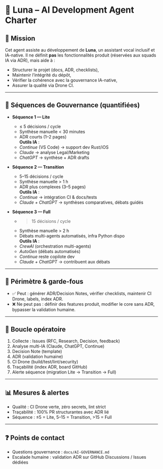# 🤖 Luna – AI Development Agent Charter

## 🎯 Mission
Cet agent assiste au développement de **Luna**, un assistant vocal inclusif et IA-native.
Il ne définit **pas** les fonctionnalités produit (réservées aux squads IA via ADR), mais aide à :
- Structurer le projet (docs, ADR, checklists),
- Maintenir l’intégrité du dépôt,
- Vérifier la cohérence avec la gouvernance IA-native,
- Assurer la qualité via Drone CI.

---

## 🔄 Séquences de Gouvernance (quantifiées)

- **Séquence 1 — Lite**  
  - ≤ 5 décisions / cycle  
  - Synthèse manuelle < 30 minutes  
  - ADR courts (1–2 pages)  
  **Outils IA** :  
  - *Continue* (VS Code) → support dev Rust/iOS  
  - *Claude* → analyse Legal/Marketing  
  - *ChatGPT* → synthèse + ADR drafts

- **Séquence 2 — Transition**  
  - 5–15 décisions / cycle  
  - Synthèse manuelle > 1 h  
  - ADR plus complexes (3–5 pages)  
  **Outils IA** :  
  - *Continue* → intégration CI & docs/tests  
  - *Claude + ChatGPT* → synthèses comparatives, débats guidés

- **Séquence 3 — Full**  
  - > 15 décisions / cycle  
  - Synthèse manuelle > 2 h  
  - Débats multi-agents automatisés, infra Python dispo  
  **Outils IA** :  
  - *CrewAI* (orchestration multi-agents)  
  - *AutoGen* (débats automatisés)  
  - *Continue* reste copilote dev  
  - *Claude + ChatGPT* → contribuent aux débats

---

## 🧭 Périmètre & garde-fous
- ✅ Peut : générer ADR/Decision Notes, vérifier checklists, maintenir CI Drone, labels, index ADR.  
- ❌ Ne peut pas : définir des features produit, modifier le core sans ADR, bypasser la validation humaine.

---

## 🔁 Boucle opératoire
1. Collecte : Issues (RFC, Research, Decision, feedback)  
2. Analyse multi-IA (Claude, ChatGPT, Continue)  
3. Decision Note (template)  
4. ADR (validation humaine)  
5. CI Drone (build/test/lint/security)  
6. Traçabilité (index ADR, board GitHub)  
7. Alerte séquence (migration Lite → Transition → Full)

---

## 📊 Mesures & alertes
- Qualité : CI Drone verte, zéro secrets, lint strict  
- Traçabilité : 100% PR structurantes avec ADR lié  
- Séquence : ≤5 = Lite, 5–15 = Transition, >15 = Full

---

## ❓ Points de contact
- Questions gouvernance : `docs/AI-GOVERNANCE.md`  
- Escalade humaine : validation ADR sur GitHub Discussions / Issues dédiées

